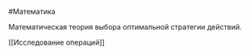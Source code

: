#Математика 

Математическая теория выбора оптимальной стратегии действий.

[[Исследование операций]]